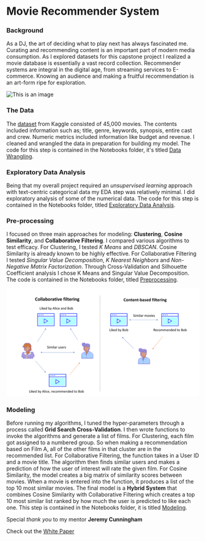 # Movie Recommender System
### Background
As a DJ, the art of deciding what to play next has always fascinated me. Curating and recommending content is an important part of modern media consumption. As I explored datasets for this capstone project I realized a movie database is essentially a vast record collection. Recommender systems are integral in the digital age, from streaming services to E-commerce. Knowing an audience and making a fruitful recommendation is an art-form ripe for exploration. 

![This is an image](Images/Screen%20Shot%202021-11-30%20at%206.46.10%20PM.png)
### The Data
The [dataset](https://www.kaggle.com/rounakbanik/the-movies-dataset) from Kaggle consisted of 45,000 movies. The contents included information such as; title, genre, keywords, synopsis, entire cast and crew. Numeric metrics included information like budget and revenue. I cleaned and wrangled the data in preparation for building my model. The code for this step is contained in the Notebooks folder, it's titled [Data Wrangling](https://github.com/LiftedAquatic/Movie-Recommender-System/blob/main/Notebooks/Data%20Wrangling.ipynb).
### Exploratory Data Analysis
Being that my overall project required an *unsupervised learning* approach with text-centric categorical data my EDA step was relatively minimal. I did exploratory analysis of some of the numerical data. The code for this step is contained in the Notebooks folder, titled [Exploratory Data Analysis](https://github.com/LiftedAquatic/Movie-Recommender-System/blob/main/Notebooks/Exploratory%20Data%20Analysis.ipynb).
### Pre-processing
I focused on three main approaches for modeling: **Clustering**, **Cosine Similarity**, and **Collaborative Filtering**. I compared various algorithms to test efficacy. For Clustering, I tested *K Means* and *DBSCAN*. Cosine Similarity is already known to be highly effective. For Collaborative Filtering I tested *Singular Value Decomposition*, *K Nearest Neighbors* and *Non-Negative Matrix Factorization*. Through Cross-Validation and Silhouette Coefficient analysis I chose K Means and Singular Value Decomposition. The code is contained in the Notebooks folder, titled [Preprocessing](https://github.com/LiftedAquatic/Movie-Recommender-System/blob/main/Notebooks/Preprocessing.ipynb).

![This is an image](Images/recommenders.png)
### Modeling
Before running my algorithms, I tuned the hyper-parameters through a process called **Grid Search Cross-Validation**. I then wrote functions to invoke the algorithms and generate a list of films. For Clustering, each film got assigned to a numbered group. So when making a recommendation based on Film A, all of the other films in that cluster are in the recommended list. For Collaborative Filtering, the function takes in a User ID and a movie title. The algorithm then finds similar users and makes a prediction of how the user of interest will rate the given film. For Cosine Similarity, the model creates a big matrix of similarity scores between movies. When a movie is entered into the function, it produces a list of the top 10 most similar movies. The final model is a **Hybrid System** that combines Cosine Similarity with Collaborative Filtering which creates a top 10 most similar list ranked by how much the user is predicted to like each one. This step is contained in the Notebooks folder, it is titled [Modeling](https://github.com/LiftedAquatic/Movie-Recommender-System/blob/main/Notebooks/Modeling.ipynb).

Special *thank you* to my mentor **Jeremy Cunningham** 

Check out the [White Paper](https://github.com/LiftedAquatic/Movie-Recommender-System/blob/main/White%20Paper.pdf)
